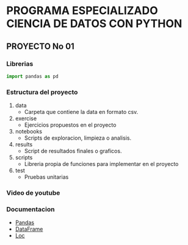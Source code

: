 # PROGRAMA ESPECIALIZADO CIENCIA DE DATOS CON PYTHON

## PROYECTO No 01

### Librerias

```python
import pandas as pd
```


### Estructura del proyecto
1. data
   * Carpeta que contiene la data en formato csv.
2. exercise
   * Ejercicios propuestos en el proyecto
3. notebooks
   * Scripts de exploracion, limpieza o analisis.
4. results
   * Script de resultados finales o graficos.
5. scripts
   * Libreria propia de funciones para implementar en el proyecto
6. test
   * Pruebas unitarias


### Video de youtube


### Documentacion

* [Pandas](https://pandas.pydata.org/docs/user_guide/dsintro.html)
* [DataFrame](https://pandas.pydata.org/docs/reference/frame.html)
* [Loc](https://pandas.pydata.org/docs/reference/api/pandas.DataFrame.loc.html?highlight=loc#pandas.DataFrame.loc)

